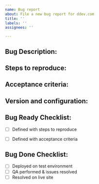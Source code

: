 ```yaml
---
name: Bug report
about: File a new bug report for ddev.com
title: ''
labels: ''
assignees: ''

---
```


## Bug Description:


## Steps to reproduce:


## Acceptance criteria:


## Version and configuration:


## Bug Ready Checklist:

 - [ ]  Defined with steps to reproduce
 - [ ]  Defined with acceptance criteria


## Bug Done Checklist:

 - [ ]  Deployed on test environment
 - [ ]  QA performed & issues resolved
 - [ ]  Resolved on live site
